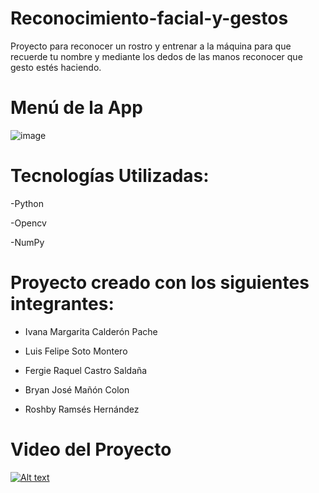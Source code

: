 # Reconocimiento-facial-y-gestos

Proyecto para reconocer un rostro y entrenar a la máquina para que recuerde tu nombre y mediante los dedos de las manos reconocer que gesto estés haciendo.

# Menú de la App
![image](https://user-images.githubusercontent.com/80865397/219737330-b823b66e-12a1-42f4-9fe3-4f5340cb75ee.png)

# Tecnologías Utilizadas:

-Python

-Opencv

-NumPy

# Proyecto creado con los siguientes integrantes: 

* Ivana Margarita Calderón Pache

* Luis Felipe Soto Montero

* Fergie Raquel Castro Saldaña

* Bryan José Mañón Colon

* Roshby Ramsés Hernández

# Video del Proyecto 

[![Alt text](https://i.imgur.com/x3ZT1BX.png)](https://www.youtube.com/watch?v=5uBlp8LNats)
